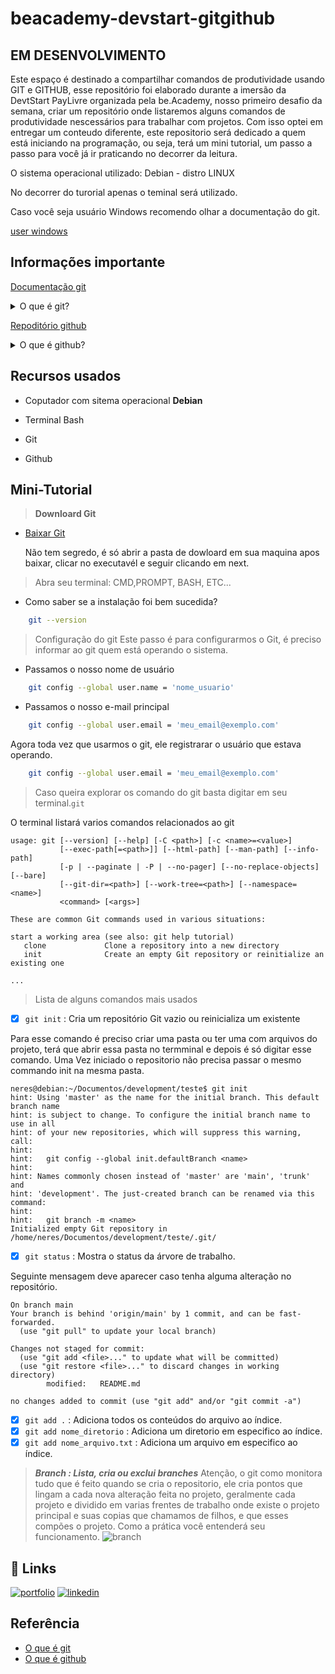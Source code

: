 # beacademy-devstart-gitgithub

## EM DESENVOLVIMENTO

Este espaço é destinado a compartilhar comandos de produtividade usando GIT e GITHUB, esse repositório foi elaborado durante a imersão da DevtStart PayLivre organizada pela be.Academy, nosso primeiro desafio da semana, criar um repositório onde listaremos alguns comandos de produtividade nescessários para trabalhar com projetos.
Com isso optei em entregar um conteudo diferente, este repositorio será dedicado a quem está iniciando na programação, ou seja, terá um mini tutorial, um passo a passo para você já ir praticando no decorrer da leitura.

O sistema operacional utilizado: Debian - distro LINUX

No decorrer do turorial apenas o teminal será utilizado.

Caso você seja usuário Windows recomendo olhar a documentação do git.

[user windows](https://git-scm.com/download/win)
## Informações importante

[Documentação git](https://git-scm.com/)

<details>
<summary> O que é git?</summary>
  <br>

Antes de ser direto na resposta, o git surgiu de uma nescessidade, se você ja é familiarizado com os sistemas operacionais disponiveis no mercado como Microsoft, Apple, Android, Linux e outros, todos passaram por processos de desenvolvimento para se tornarem o que são hoje, varias frentes de desenvolvimento foram construidas para estruturar as funcionalidades disponiveis tanto para hadware como software, para que fosse possivel todas as equipes poderem trabalhar em conjunto organizando-se, dividindo tarefas, interligando cada parte desenvolvida separadamente, controlar melhorias e outras coisas que envolvem esses processos, outras ferramentas eram nescessárias para organizar isso tudo.

O GIT é um sistema de versionamento, foi desenvolvido pelo próprio idealizador do LINUX, **Linus Torvalds** durante o desenvolvimento do KERNEL(nucleo) do LINUX em conjunto com outros desenvolvedores, na época,surgiram vários softwares que prometiam agilizar os processos dentro desses times de desenvolvimento, essas ferramentas eram conhecidas como software proprietários, ou seja, se pagava pelo uso, e muitos desses softwares acabavam sendo descontinuados, não recebiam atualizações, cancelavam assinaturas e por ai vai, uma caos total para as equipes de desenvolvimento.

Então o próprio Linus Torvalds depois de ter feito engenharia reversa no sistema de controle usado na época, uma tentativa de pedir ajuda a quem estivesse monitorando o uso do sistema em algum lugar, ele e sua equipe iniciaram o desenvolviento de um sistema que fosse melhor e que suprisse as nescessidades do time de desnvovlimento.

>De qualquer forma, os SCVs que olhei dificultam as coisas. Uma delas (a maior delas, na verdade) que estive trabalhando é fazer este processo ser realmente eficiente. Se leva meio minuto para aplicar um patch e ainda lembrar o que mudou, etc (e francamente, isso é rápido para a maioria dos SCVs por aí para um projeto do tamanho do Linux), daí uma série de 250 e-mails (que não é estranho acontecer quando eu sincronizo com o Andrew, por exemplo) demora duas horas. Se um dos patches no meio do processo não é aplicado, as coisas ficam realmente muito feias.
>
>Agora, o BK (BitKeeper) não era um inferno também (na verdade, comparado com todo o resto, o BK é um inferno em velocidade, geralmente em uma ou duas ordens de magnitude), e levou cerca de 10-15 segundos por e-mail quando mesclei meus arquivos com o Andrew. MESMO ASSIM, com o BK isso não era um problema tão grande, visto que mesclas de arquivos de BK←>BK eram tão fáceis, eu nunca precisei das lentas mesclas por e-mail com nenhum dos outros desenvolvedores principais. Então um "mesclador" de um SCV baseado em patches precisaria ser realmente mais rápido que o BK. O que realmente é extremamente difícil.
>
>Então eu estou escrevendo alguns scripts para tentar alinhar tudo mais rápido. Indicações iniciais são de que eu poderei fazer isso tão rápido quanto eu aplico patches, mas para ser franco, estou no máximo com metade pronto, e se eu estiver na direção errada, talvez essa não seja a mais pura verdade. De qualquer forma, a razão de que eu consigo criar tudo isso tão rápido é que meus scripts não serão um SCV, serão tipo um "registro de estado do Linus" bem específico. Isso vai fazer minhas mesclas lineares de patches muito mais eficientes no tempo, e nestas condições, possível.
>
>(Se a aplicação de um patch demora três segundos, até mesmo uma série grande de patches não é um problema: se eu for notificado em um minuto ou dois que falhou na metade do caminho, sem problemas, eu posso então simplesmente arrumar manualmente. É por isso que a latência é crítica - se eu tivesse que fazer as coisas efetivamente "desconectado", eu não poderia, por definição, arrumar as coisas quando problemas aparecessem).
  
</details>

[Repoditório github](https://github.com)

<details>
  
<summary> O que é github? </summary>
  <br>
  
É dificil definir o que se tornou o github, mas de fato é definida como uma platforma de trabalho para qualquer um com conexão a internet e que precise guardar seus projetos e compartilha-los com o mundo, github tembém é conhecida como repositório, já que a mesma armazena uma serie de coisas.
  
Uma plataforma para times criarem seus projetos emm um unico lugar, a plataforma possui inumeras ferramentas para produção, aprendizagem, monitoramento, também é usada como uma rede social para desenvolvedores enfim é um montão de coisa juntas.
</details>

## Recursos usados

- Coputador com sitema operacional **Debian** 

- Terminal Bash

- Git

- Github


## Mini-Tutorial

>**Downloard Git**
- [Baixar Git](https://git-scm.com/downloads)

  Não tem segredo, é só abrir a pasta de dowloard em sua maquina apos baixar, clicar no executavél e seguir clicando em next.

> Abra seu terminal: CMD,PROMPT, BASH, ETC...

- Como saber se a instalação foi bem sucedida?
```bash
    git --version
```
> Configuração do git
Este passo é para configurarmos o Git, é preciso informar ao git quem está operando o sistema.

- Passamos o nosso nome de usuário

```bash
    git config --global user.name = 'nome_usuario'
```
- Passamos o nosso e-mail principal

```bash
    git config --global user.email = 'meu_email@exemplo.com'
```
Agora toda vez que usarmos o git, ele registrarar o usuário que estava operando.

```bash
    git config --global user.email = 'meu_email@exemplo.com'
```
> Caso queira explorar os comando do git basta digitar em seu terminal.```git```

O terminal listará varios comandos relacionados ao git

```
usage: git [--version] [--help] [-C <path>] [-c <name>=<value>]
           [--exec-path[=<path>]] [--html-path] [--man-path] [--info-path]
           [-p | --paginate | -P | --no-pager] [--no-replace-objects] [--bare]
           [--git-dir=<path>] [--work-tree=<path>] [--namespace=<name>]
           <command> [<args>]

These are common Git commands used in various situations:

start a working area (see also: git help tutorial)
   clone             Clone a repository into a new directory
   init              Create an empty Git repository or reinitialize an existing one

...

```
> Lista de alguns comandos mais usados

- [x] ```git init``` : Cria um repositório Git vazio ou reinicializa um existente

Para esse comando é preciso criar uma pasta ou ter uma com arquivos do projeto, terá que abrir essa pasta no termminal e depois é só digitar esse comando. Uma Vez iniciado o repositorio não precisa passar o mesmo commando init na mesma pasta.

```
neres@debian:~/Documentos/development/teste$ git init
hint: Using 'master' as the name for the initial branch. This default branch name
hint: is subject to change. To configure the initial branch name to use in all
hint: of your new repositories, which will suppress this warning, call:
hint: 
hint: 	git config --global init.defaultBranch <name>
hint: 
hint: Names commonly chosen instead of 'master' are 'main', 'trunk' and
hint: 'development'. The just-created branch can be renamed via this command:
hint: 
hint: 	git branch -m <name>
Initialized empty Git repository in /home/neres/Documentos/development/teste/.git/

```

- [x] ```git status``` : Mostra o status da árvore de trabalho.

Seguinte mensagem deve aparecer caso tenha alguma alteração no repositório.

```
On branch main
Your branch is behind 'origin/main' by 1 commit, and can be fast-forwarded.
  (use "git pull" to update your local branch)

Changes not staged for commit:
  (use "git add <file>..." to update what will be committed)
  (use "git restore <file>..." to discard changes in working directory)
        modified:   README.md

no changes added to commit (use "git add" and/or "git commit -a")
```
- [x] ```git add .``` : Adiciona todos os conteúdos do arquivo ao índice.
- [x] ```git add nome_diretorio``` : Adiciona um diretorio em especifico ao índice.
- [x] ```git add nome_arquivo.txt``` : Adiciona um arquivo em especifico ao índice.

> ***Branch : Lista, cria ou exclui branches***
> Atenção, o git como monitora tudo que é feito quando se cria o repositorio, ele cria pontos que lingam a cada nova alteração feita no projeto, geralmente cada projeto e dividido em varias frentes de trabalho onde existe o projeto principal e suas copias que chamamos de filhos, e que esses compões o projeto.
> Como a prática você entenderá seu funcionamento.
> ![branch](https://encrypted-tbn0.gstatic.com/images?q=tbn:ANd9GcQVxS88B_YU0CueV2bv_34pDmdPXv3RCJgB0A&usqp=CAU)


## 🔗 Links
[![portfolio](https://img.shields.io/badge/my_portfolio-000?style=for-the-badge&logo=ko-fi&logoColor=white)](https://github.com/neresfabio)
[![linkedin](https://img.shields.io/badge/linkedin-0A66C2?style=for-the-badge&logo=linkedin&logoColor=white)](https://www.linkedin.com/in/fabioneresdejesus/)

## Referência

 - [O que é git](https://pt.wikipedia.org/wiki/Git)
 - [O que é github](https://www.hostinger.com.br/tutoriais/o-que-github)
